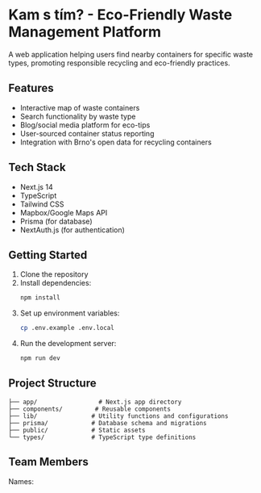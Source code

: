 # Kam s tím? - Eco-Friendly Waste Management Platform

A web application helping users find nearby containers for specific waste types, promoting responsible recycling and eco-friendly practices.

## Features

- Interactive map of waste containers
- Search functionality by waste type
- Blog/social media platform for eco-tips
- User-sourced container status reporting
- Integration with Brno's open data for recycling containers

## Tech Stack

- Next.js 14
- TypeScript
- Tailwind CSS
- Mapbox/Google Maps API
- Prisma (for database)
- NextAuth.js (for authentication)

## Getting Started

1. Clone the repository
2. Install dependencies:
   ```bash
   npm install
   ```
3. Set up environment variables:
   ```bash
   cp .env.example .env.local
   ```
4. Run the development server:
   ```bash
   npm run dev
   ```

## Project Structure

```
├── app/                 # Next.js app directory
├── components/         # Reusable components
├── lib/               # Utility functions and configurations
├── prisma/            # Database schema and migrations
├── public/            # Static assets
└── types/             # TypeScript type definitions
```

## Team Members

Names: